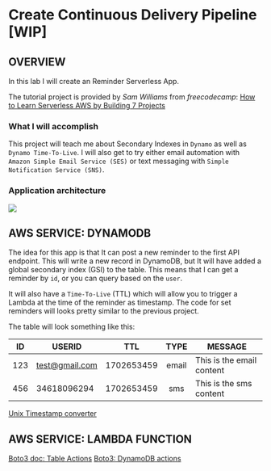 # Create Continuous Delivery Pipeline [WIP]

## OVERVIEW

In this lab I will create an Reminder Serverless App.

The tutorial project is provided by *Sam Williams* from *freecodecamp*: [How to Learn Serverless AWS by Building 7 Projects](https://www.freecodecamp.org/news/learn-serverless-aws-by-building-7-projects/)

### What I will accomplish

This project will teach me about Secondary Indexes in `Dynamo` as well as `Dynamo Time-To-Live`. I will also get to try either email automation with `Amazon Simple Email Service (SES)` or text messaging with `Simple Notification Service (SNS)`.

### Application architecture

![](https://www.freecodecamp.org/news/content/images/2022/08/ch4-reminder-app.drawio.png)

## AWS SERVICE: DYNAMODB

The idea for this app is that It can post a new reminder to the first API endpoint. This will write a new record in DynamoDB, but It will have added a global secondary index (GSI) to the table. This means that I can get a reminder by `id`, or you can query based on the `user`.

It will also have a `Time-To-Live` (TTL) which will allow you to trigger a Lambda at the time of the reminder as timestamp. The code for set reminders will looks pretty similar to the previous project.

The table will look something like this:

| ID | USERID | TTL | TYPE | MESSAGE |
| --- | --- | --- | :---: | --- |
| 123 | test@gmail.com | 1702653459 | email | This is the email content |
| 456 | 34618096294 | 1702653459 | sms | This is the sms content |

[Unix Timestamp converter](https://www.unixtimestamp.com/)

## AWS SERVICE: LAMBDA FUNCTION

[Boto3 doc: Table Actions](https://boto3.amazonaws.com/v1/documentation/api/latest/reference/services/dynamodb/table/index.html#actions)
[Boto3: DynamoDB actions](https://docs.aws.amazon.com/code-library/latest/ug/python_3_dynamodb_code_examples.html)